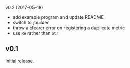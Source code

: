 v0.2 (2017-05-18)
- add example program and update README
- switch to jbuilder
- throw a clearer error on registering a duplicate metric
- use `Re` rather than `Str`

v0.1
----

Initial release.
